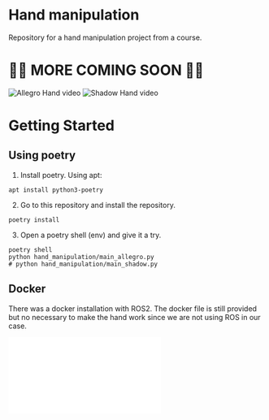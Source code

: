 # Hand manipulation
Repository for a hand manipulation project from a course.

# 🚧🚧 MORE COMING SOON 🚧🚧

![Allegro Hand video](media/allegro-hand.gif)
![Shadow Hand video](media/index-finger-control.gif)
# Getting Started

## Using poetry

1. Install poetry. Using apt:
```
apt install python3-poetry
```

2. Go to this repository and install the repository.
```
poetry install
```

3. Open a poetry shell (env) and give it a try.
```
poetry shell
python hand_manipulation/main_allegro.py
# python hand_manipulation/main_shadow.py
```
## Docker

There was a docker installation with ROS2. The docker file is still provided but no necessary to make the hand work
since we are not using ROS in our case.

![Docker Readme](README-ARCHIVE.md)
